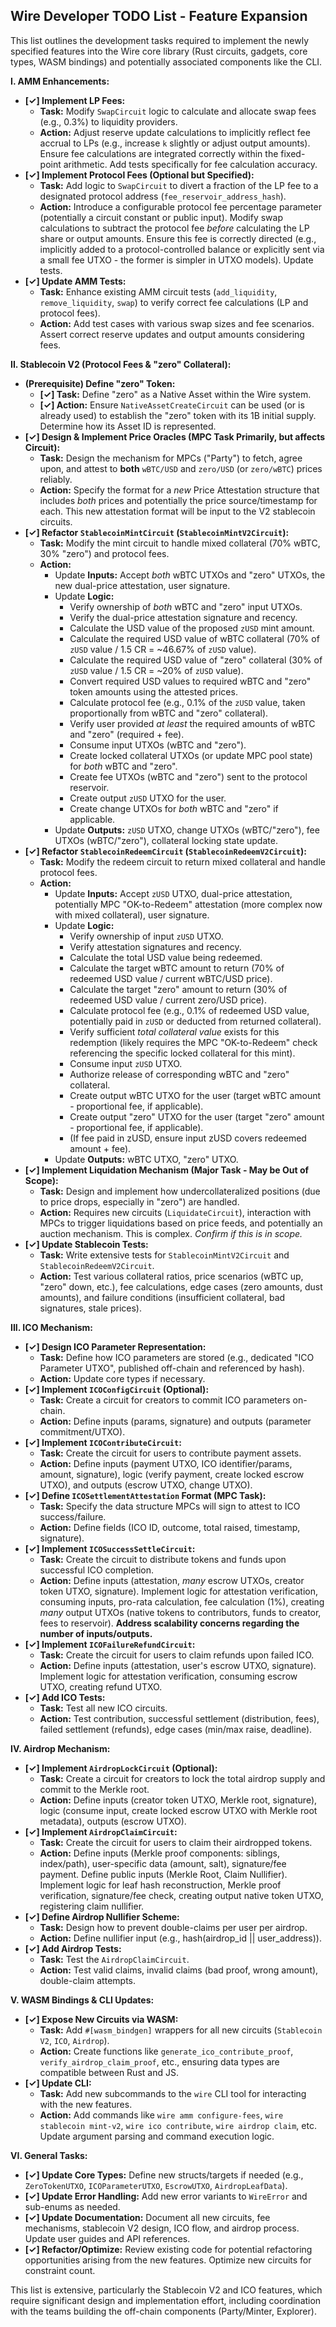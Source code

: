 ## Wire Developer TODO List - Feature Expansion

This list outlines the development tasks required to implement the newly specified features into the Wire core library (Rust circuits, gadgets, core types, WASM bindings) and potentially associated components like the CLI.

**I. AMM Enhancements:**

*   **[✓] Implement LP Fees:**
    *   **Task:** Modify `SwapCircuit` logic to calculate and allocate swap fees (e.g., 0.3%) to liquidity providers.
    *   **Action:** Adjust reserve update calculations to implicitly reflect fee accrual to LPs (e.g., increase `k` slightly or adjust output amounts). Ensure fee calculations are integrated correctly within the fixed-point arithmetic. Add tests specifically for fee calculation accuracy.
*   **[✓] Implement Protocol Fees (Optional but Specified):**
    *   **Task:** Add logic to `SwapCircuit` to divert a fraction of the LP fee to a designated protocol address (`fee_reservoir_address_hash`).
    *   **Action:** Introduce a configurable protocol fee percentage parameter (potentially a circuit constant or public input). Modify swap calculations to subtract the protocol fee *before* calculating the LP share or output amounts. Ensure this fee is correctly directed (e.g., implicitly added to a protocol-controlled balance or explicitly sent via a small fee UTXO - the former is simpler in UTXO models). Update tests.
*   **[✓] Update AMM Tests:**
    *   **Task:** Enhance existing AMM circuit tests (`add_liquidity`, `remove_liquidity`, `swap`) to verify correct fee calculations (LP and protocol fees).
    *   **Action:** Add test cases with various swap sizes and fee scenarios. Assert correct reserve updates and output amounts considering fees.

**II. Stablecoin V2 (Protocol Fees & "zero" Collateral):**

*   **(Prerequisite) Define "zero" Token:**
    *   **[✓] Task:** Define "zero" as a Native Asset within the Wire system.
    *   **[✓] Action:** Ensure `NativeAssetCreateCircuit` can be used (or is already used) to establish the "zero" token with its 1B initial supply. Determine how its Asset ID is represented.
*   **[✓] Design & Implement Price Oracles (MPC Task Primarily, but affects Circuit):**
    *   **Task:** Design the mechanism for MPCs ("Party") to fetch, agree upon, and attest to **both** `wBTC/USD` and `zero/USD` (or `zero/wBTC`) prices reliably.
    *   **Action:** Specify the format for a *new* Price Attestation structure that includes *both* prices and potentially the price source/timestamp for each. This new attestation format will be input to the V2 stablecoin circuits.
*   **[✓] Refactor `StablecoinMintCircuit` (`StablecoinMintV2Circuit`):**
    *   **Task:** Modify the mint circuit to handle mixed collateral (70% wBTC, 30% "zero") and protocol fees.
    *   **Action:**
        *   Update **Inputs:** Accept *both* wBTC UTXOs and "zero" UTXOs, the new dual-price attestation, user signature.
        *   Update **Logic:**
            *   Verify ownership of *both* wBTC and "zero" input UTXOs.
            *   Verify the dual-price attestation signature and recency.
            *   Calculate the USD value of the proposed `zUSD` mint amount.
            *   Calculate the required USD value of wBTC collateral (70% of `zUSD` value / 1.5 CR = ~46.67% of `zUSD` value).
            *   Calculate the required USD value of "zero" collateral (30% of `zUSD` value / 1.5 CR = ~20% of `zUSD` value).
            *   Convert required USD values to required wBTC and "zero" token amounts using the attested prices.
            *   Calculate protocol fee (e.g., 0.1% of the `zUSD` value, taken proportionally from wBTC and "zero" collateral).
            *   Verify user provided *at least* the required amounts of wBTC and "zero" (required + fee).
            *   Consume input UTXOs (wBTC and "zero").
            *   Create locked collateral UTXOs (or update MPC pool state) for *both* wBTC and "zero".
            *   Create fee UTXOs (wBTC and "zero") sent to the protocol reservoir.
            *   Create output `zUSD` UTXO for the user.
            *   Create change UTXOs for *both* wBTC and "zero" if applicable.
        *   Update **Outputs:** `zUSD` UTXO, change UTXOs (wBTC/"zero"), fee UTXOs (wBTC/"zero"), collateral locking state update.
*   **[✓] Refactor `StablecoinRedeemCircuit` (`StablecoinRedeemV2Circuit`):**
    *   **Task:** Modify the redeem circuit to return mixed collateral and handle protocol fees.
    *   **Action:**
        *   Update **Inputs:** Accept `zUSD` UTXO, dual-price attestation, potentially MPC "OK-to-Redeem" attestation (more complex now with mixed collateral), user signature.
        *   Update **Logic:**
            *   Verify ownership of input `zUSD` UTXO.
            *   Verify attestation signatures and recency.
            *   Calculate the total USD value being redeemed.
            *   Calculate the target wBTC amount to return (70% of redeemed USD value / current wBTC/USD price).
            *   Calculate the target "zero" amount to return (30% of redeemed USD value / current zero/USD price).
            *   Calculate protocol fee (e.g., 0.1% of redeemed USD value, potentially paid in `zUSD` or deducted from returned collateral).
            *   Verify sufficient *total collateral value* exists for this redemption (likely requires the MPC "OK-to-Redeem" check referencing the specific locked collateral for this mint).
            *   Consume input `zUSD` UTXO.
            *   Authorize release of corresponding wBTC and "zero" collateral.
            *   Create output wBTC UTXO for the user (target wBTC amount - proportional fee, if applicable).
            *   Create output "zero" UTXO for the user (target "zero" amount - proportional fee, if applicable).
            *   (If fee paid in zUSD, ensure input zUSD covers redeemed amount + fee).
        *   Update **Outputs:** wBTC UTXO, "zero" UTXO.
*   **[✓] Implement Liquidation Mechanism (Major Task - May be Out of Scope):**
    *   **Task:** Design and implement how undercollateralized positions (due to price drops, especially in "zero") are handled.
    *   **Action:** Requires new circuits (`LiquidateCircuit`), interaction with MPCs to trigger liquidations based on price feeds, and potentially an auction mechanism. This is complex. *Confirm if this is in scope.*
*   **[✓] Update Stablecoin Tests:**
    *   **Task:** Write extensive tests for `StablecoinMintV2Circuit` and `StablecoinRedeemV2Circuit`.
    *   **Action:** Test various collateral ratios, price scenarios (wBTC up, "zero" down, etc.), fee calculations, edge cases (zero amounts, dust amounts), and failure conditions (insufficient collateral, bad signatures, stale prices).

**III. ICO Mechanism:**

*   **[✓] Design ICO Parameter Representation:**
    *   **Task:** Define how ICO parameters are stored (e.g., dedicated "ICO Parameter UTXO", published off-chain and referenced by hash).
    *   **Action:** Update core types if necessary.
*   **[✓] Implement `ICOConfigCircuit` (Optional):**
    *   **Task:** Create a circuit for creators to commit ICO parameters on-chain.
    *   **Action:** Define inputs (params, signature) and outputs (parameter commitment/UTXO).
*   **[✓] Implement `ICOContributeCircuit`:**
    *   **Task:** Create the circuit for users to contribute payment assets.
    *   **Action:** Define inputs (payment UTXO, ICO identifier/params, amount, signature), logic (verify payment, create locked escrow UTXO), and outputs (escrow UTXO, change UTXO).
*   **[✓] Define `ICOSettlementAttestation` Format (MPC Task):**
    *   **Task:** Specify the data structure MPCs will sign to attest to ICO success/failure.
    *   **Action:** Define fields (ICO ID, outcome, total raised, timestamp, signature).
*   **[✓] Implement `ICOSuccessSettleCircuit`:**
    *   **Task:** Create the circuit to distribute tokens and funds upon successful ICO completion.
    *   **Action:** Define inputs (attestation, *many* escrow UTXOs, creator token UTXO, signature). Implement logic for attestation verification, consuming inputs, pro-rata calculation, fee calculation (1%), creating *many* output UTXOs (native tokens to contributors, funds to creator, fees to reservoir). **Address scalability concerns regarding the number of inputs/outputs.**
*   **[✓] Implement `ICOFailureRefundCircuit`:**
    *   **Task:** Create the circuit for users to claim refunds upon failed ICO.
    *   **Action:** Define inputs (attestation, user's escrow UTXO, signature). Implement logic for attestation verification, consuming escrow UTXO, creating refund UTXO.
*   **[✓] Add ICO Tests:**
    *   **Task:** Test all new ICO circuits.
    *   **Action:** Test contribution, successful settlement (distribution, fees), failed settlement (refunds), edge cases (min/max raise, deadline).

**IV. Airdrop Mechanism:**

*   **[✓] Implement `AirdropLockCircuit` (Optional):**
    *   **Task:** Create a circuit for creators to lock the total airdrop supply and commit to the Merkle root.
    *   **Action:** Define inputs (creator token UTXO, Merkle root, signature), logic (consume input, create locked escrow UTXO with Merkle root metadata), outputs (escrow UTXO).
*   **[✓] Implement `AirdropClaimCircuit`:**
    *   **Task:** Create the circuit for users to claim their airdropped tokens.
    *   **Action:** Define inputs (Merkle proof components: siblings, index/path), user-specific data (amount, salt), signature/fee payment. Define public inputs (Merkle Root, Claim Nullifier). Implement logic for leaf hash reconstruction, Merkle proof verification, signature/fee check, creating output native token UTXO, registering claim nullifier.
*   **[✓] Define Airdrop Nullifier Scheme:**
    *   **Task:** Design how to prevent double-claims per user per airdrop.
    *   **Action:** Define nullifier input (e.g., hash(airdrop_id || user_address)).
*   **[✓] Add Airdrop Tests:**
    *   **Task:** Test the `AirdropClaimCircuit`.
    *   **Action:** Test valid claims, invalid claims (bad proof, wrong amount), double-claim attempts.

**V. WASM Bindings & CLI Updates:**

*   **[✓] Expose New Circuits via WASM:**
    *   **Task:** Add `#[wasm_bindgen]` wrappers for all new circuits (`Stablecoin V2`, `ICO`, `Airdrop`).
    *   **Action:** Create functions like `generate_ico_contribute_proof`, `verify_airdrop_claim_proof`, etc., ensuring data types are compatible between Rust and JS.
*   **[✓] Update CLI:**
    *   **Task:** Add new subcommands to the `wire` CLI tool for interacting with the new features.
    *   **Action:** Add commands like `wire amm configure-fees`, `wire stablecoin mint-v2`, `wire ico contribute`, `wire airdrop claim`, etc. Update argument parsing and command execution logic.

**VI. General Tasks:**

*   **[✓] Update Core Types:** Define new structs/targets if needed (e.g., `ZeroTokenUTXO`, `ICOParameterUTXO`, `EscrowUTXO`, `AirdropLeafData`).
*   **[✓] Update Error Handling:** Add new error variants to `WireError` and sub-enums as needed.
*   **[✓] Update Documentation:** Document all new circuits, fee mechanisms, stablecoin V2 design, ICO flow, and airdrop process. Update user guides and API references.
*   **[✓] Refactor/Optimize:** Review existing code for potential refactoring opportunities arising from the new features. Optimize new circuits for constraint count.

This list is extensive, particularly the Stablecoin V2 and ICO features, which require significant design and implementation effort, including coordination with the teams building the off-chain components (Party/Minter, Explorer).